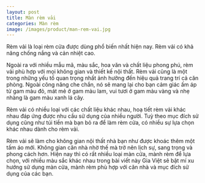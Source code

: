 ```yaml
---
layout: post
title: Màn rèm vải
categories: Màn rèm
image: /images/product/man-rem-vai.jpg
---
```


Rèm vải là loại rèm cửa được dùng phổ biến nhất hiện nay. Rèm vải có khả năng chống nắng và cản nhiệt cao. 

Ngoài ra với nhiều mẫu mã, màu sắc, hoa văn và chất liệu phong phú, rèm vải phù hợp với mọi không gian và thiết kế nội thất. Rèm vải cũng là một trong những yếu tố quan trọng nhất ảnh hưởng đến hiệu quả trang trí cả căn phòng. Ngoài công năng che chắn, nó sẽ mang lại cho bạn cảm giác ấm áp từ gam màu đỏ, mát mẻ ở gam màu lam, vui tươi ở gam màu vàng và nhẹ nhàng là gam màu xanh lá cây.

Rèm vải có nhiều loại với các chất liệu khác nhau, hoạ tiết rèm vải khác nhau đáp ứng được nhu cầu sử dụng của nhiều người. Tuỳ theo mục đích sử dụng cũng như túi tiền mà bạn bỏ ra để làm rèm cửa, có nhiều sự lựa chọn khác nhau dành cho rèm vải.

Rèm vải sẽ làm cho không gian nội thất nhà bạn như được khoác thêm một tấm áo mới. Không gian căn nhà nhờ thế mà trở nên lịch sự, sang trọng và phong cách hơn. Hiện nay thì có rất nhiều loại màn cửa, mành rèm để lựa chọn, với nhiều màu sắc khác nhau trong bài viết này Gia Việt sẽ bật mí xu hướng sử dụng màn cửa, mành rèm phù hợp với căn nhà và mục đích sử dụng của các bạn.